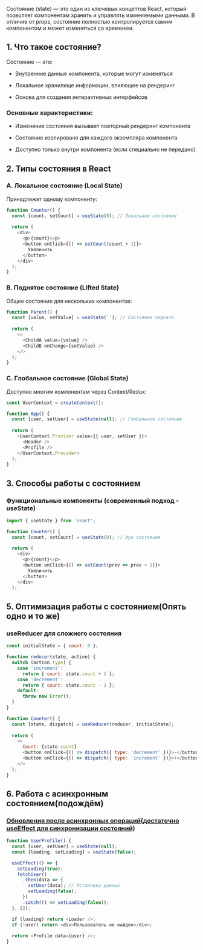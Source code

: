 Состояние (state) — это один из ключевых концептов React, который позволяет компонентам хранить и управлять изменяемыми данными. В отличие от props, состояние полностью контролируется самим компонентом и может изменяться со временем.

## **1. Что такое состояние?**

Состояние — это:

- Внутренние данные компонента, которые могут изменяться
    
- Локальное хранилище информации, влияющее на рендеринг
    
- Основа для создания интерактивных интерфейсов
    

### **Основные характеристики:**

- Изменение состояния вызывает повторный рендеринг компонента
    
- Состояние изолировано для каждого экземпляра компонента
    
- Доступно только внутри компонента (если специально не передано)
  
  
## **2. Типы состояния в React**

### **A. Локальное состояние (Local State)**

Принадлежит одному компоненту:
```js
function Counter() {
  const [count, setCount] = useState(0); // Локальное состояние
  
  return (
    <div>
      <p>{count}</p>
      <button onClick={() => setCount(count + 1)}>
        Увеличить
      </button>
    </div>
  );
}
```

### **B. Поднятое состояние (Lifted State)**

Общее состояние для нескольких компонентов:

```js
function Parent() {
  const [value, setValue] = useState(''); // Состояние поднято
  
  return (
    <>
      <ChildA value={value} />
      <ChildB onChange={setValue} />
    </>
  );
}
```

### **C. Глобальное состояние (Global State)**

Доступно многим компонентам через Context/Redux:

```js
const UserContext = createContext();

function App() {
  const [user, setUser] = useState(null); // Глобальное состояние
  
  return (
    <UserContext.Provider value={{ user, setUser }}>
      <Header />
      <Profile />
    </UserContext.Provider>
  );
}
```

## **3. Способы работы с состоянием**

### **Функциональные компоненты (современный подход - useState)**

```js 
import { useState } from 'react';

function Counter() {
  const [count, setCount] = useState(0); // Хук состояния

  return (
    <div>
      <p>{count}</p>
      <button onClick={() => setCount(prev => prev + 1)}>
        Увеличить
      </button>
    </div>
  );
```
## **5. Оптимизация работы с состоянием(Опять одно и то же)**

### **useReducer для сложного состояния**

```js
const initialState = { count: 0 };

function reducer(state, action) {
  switch (action.type) {
    case 'increment':
      return { count: state.count + 1 };
    case 'decrement':
      return { count: state.count - 1 };
    default:
      throw new Error();
  }
}

function Counter() {
  const [state, dispatch] = useReducer(reducer, initialState);
  
  return (
    <>
      Count: {state.count}
      <button onClick={() => dispatch({ type: 'decrement' })}>-</button>
      <button onClick={() => dispatch({ type: 'increment' })}>+</button>
    </>
  );
}
```

## **6. Работа с асинхронным состоянием(подождём)**

### [Обновления после асинхронных операций(достаточно useEffect для синхронизации состояний)](https://react.dev/reference/react/useEffect)

```js
function UserProfile() {
  const [user, setUser] = useState(null);
  const [loading, setLoading] = useState(false);

  useEffect(() => {
    setLoading(true);
    fetchUser()
      .then(data => {
        setUser(data); // Установка данных
        setLoading(false);
      })
      .catch(() => setLoading(false));
  }, []);

  if (loading) return <Loader />;
  if (!user) return <div>Пользователь не найден</div>;
  
  return <Profile data={user} />;
}
```
